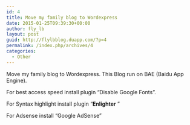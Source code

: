 ```yaml
---
id: 4
title: Move my family blog to Wordexpress
date: 2015-01-25T09:39:30+00:00
author: fly_lb
layout: post
guid: http://flylbblog.duapp.com/?p=4
permalink: /index.php/archives/4
categories:
  - Other
---
```

Move my family blog to Wordexpress. This Blog run on BAE (Baidu App Engine).

For best access speed install plugin &#8220;Disable Google Fonts&#8221;.

For Syntax highlight install plugin &#8220;**Enlighter** &#8221;

For Adsense install &#8220;Google AdSense&#8221;

&nbsp;

&nbsp;

&nbsp;

#### 

&nbsp;